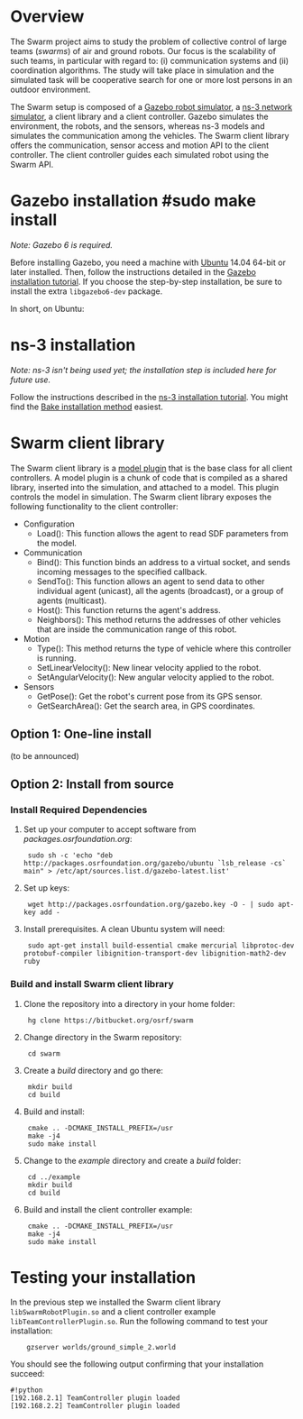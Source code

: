 # Overview #

The Swarm project aims to study the problem of collective control of large teams (*swarms*) of air and ground robots. Our focus is the scalability of such teams, in particular with regard to: (i) communication systems and (ii) coordination algorithms. The study will take place in simulation and the simulated task will be cooperative search for one or more lost persons in an outdoor environment.

The Swarm setup is composed of a [Gazebo robot simulator]((www.gazebosim.org)), a [ns-3 network simulator](nsnam), a client library and a client controller. Gazebo simulates the environment, the robots, and the sensors, whereas ns-3 models and simulates the communication among the vehicles. The Swarm client library offers the communication, sensor access and motion API to the client controller. The client controller guides each simulated robot using the Swarm API.

# Gazebo installation #sudo make install

*Note: Gazebo 6 is required.*

Before installing Gazebo, you need a machine with [Ubuntu](http://www.ubuntu.com/) 14.04 64-bit or later installed. Then, follow the instructions detailed in the [Gazebo installation tutorial](http://gazebosim.org/tutorials?tut=install_ubuntu&ver=6.0&cat=install).  If you choose the step-by-step installation, be sure to install the extra `libgazebo6-dev` package.

In short, on Ubuntu:

# ns-3 installation #

*Note: ns-3 isn't being used yet; the installation step is included here for future use.*

Follow the instructions described in the [ns-3 installation tutorial](https://www.nsnam.org/wiki/Installation).  You might find the [Bake installation method](https://www.nsnam.org/wiki/Installation#Installation_with_Bake) easiest.

# Swarm client library #

The Swarm client library is a [model plugin](http://gazebosim.org/tutorials?tut=plugins_hello_world) that is the base class for all client controllers. A model plugin is a chunk of code that is compiled as a shared library, inserted into the simulation, and attached to a model. This plugin controls the model in simulation. The Swarm client library exposes the following functionality to the client controller:

* Configuration
    * Load(): This function allows the agent to read SDF parameters from the model.
* Communication
    * Bind(): This function binds an address to a virtual socket, and sends incoming messages to the specified callback.
    * SendTo(): This function allows an agent to send data to other individual agent (unicast), all the agents (broadcast), or a group of agents (multicast).
    * Host(): This function returns the agent's address.
    * Neighbors(): This method returns the addresses of other vehicles that are inside the communication range of this robot.
* Motion
    * Type(): This method returns the type of vehicle where this controller is running.
    * SetLinearVelocity(): New linear velocity applied to the robot.
    * SetAngularVelocity(): New angular velocity applied to the robot.
* Sensors
    * GetPose(): Get the robot's current pose from its GPS sensor.
    * GetSearchArea(): Get the search area, in GPS coordinates.

## Option 1: One-line install ##
   (to be announced)

## Option 2: Install from source ##

### Install Required Dependencies ###

1. Set up your computer to accept software from *packages.osrfoundation.org*:
  
        sudo sh -c 'echo "deb http://packages.osrfoundation.org/gazebo/ubuntu `lsb_release -cs` main" > /etc/apt/sources.list.d/gazebo-latest.list'
  
1. Set up keys:

        wget http://packages.osrfoundation.org/gazebo.key -O - | sudo apt-key add -


1. Install prerequisites. A clean Ubuntu system will need:

        sudo apt-get install build-essential cmake mercurial libprotoc-dev protobuf-compiler libignition-transport-dev libignition-math2-dev ruby

### Build and install Swarm client library ###

1. Clone the repository into a directory in your home folder:

        hg clone https://bitbucket.org/osrf/swarm

1. Change directory in the Swarm repository:

        cd swarm

1. Create a *build* directory and go there:

        mkdir build
        cd build

1. Build and install:

        cmake .. -DCMAKE_INSTALL_PREFIX=/usr
        make -j4
        sudo make install

1. Change to the *example* directory and create a *build* folder:

        cd ../example
        mkdir build
        cd build

1. Build and install the client controller example:

        cmake .. -DCMAKE_INSTALL_PREFIX=/usr
        make -j4
        sudo make install

# Testing your installation #

In the previous step we installed the Swarm client library `libSwarmRobotPlugin.so` and a client controller example `libTeamControllerPlugin.so`. Run the following command to test your installation:

        gzserver worlds/ground_simple_2.world

You should see the following output confirming that your installation succeed:

```
#!python
[192.168.2.1] TeamController plugin loaded
[192.168.2.2] TeamController plugin loaded
```
